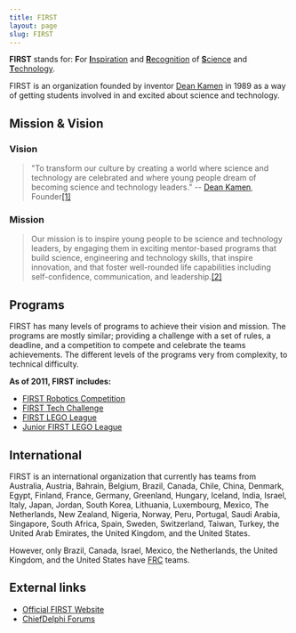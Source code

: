 ```yaml
---
title: FIRST
layout: page
slug: FIRST
---
```



**FIRST** stands for: **F**or [**I**nspiration](http://wiktionary.org/wiki/inspiration "wiktionary:inspiration" ) and [**R**ecognition](http://wiktionary.org/wiki/recognition "wiktionary:recognition" ) of [**S**cience](http://wiktionary.org/wiki/science "wiktionary:science" ) and [**T**echnology](http://wiktionary.org/wiki/Technology "wiktionary:Technology" ). 

FIRST is an organization founded by inventor [Dean
Kamen](dean-kamen) in 1989 as a way of getting
students involved in and excited about science and technology.

## Mission &amp; Vision

### Vision

> "To transform our culture by creating a world where science and technology are celebrated and where young people dream of becoming science and technology leaders." -- [Dean Kamen](/index.php/Dean_Kamen "Dean Kamen" ), Founder[[1]](http://usfirst.org/aboutus/content.aspx?id=34 "http://usfirst.org/aboutus/content.aspx?id=34" )

### Mission

> Our mission is to inspire young people to be science and technology leaders, by engaging them in exciting mentor-based programs that build science, engineering and technology skills, that inspire innovation, and that foster well-rounded life capabilities including self-confidence, communication, and leadership.[[2]](http://usfirst.org/aboutus/content.aspx?id=34 "http://usfirst.org/aboutus/content.aspx?id=34" )

## Programs

FIRST has many levels of programs to achieve their vision and mission. The
programs are mostly similar; providing a challenge with a set of rules, a
deadline, and a competition to compete and celebrate the teams achievements.
The different levels of the programs very from complexity, to technical
difficulty.

**As of 2011, FIRST includes:**

  * [FIRST Robotics Competition](frc)
  * [FIRST Tech Challenge](ftc)
  * [FIRST LEGO League](fll )
  * [Junior FIRST LEGO League](jfll )

## International

FIRST is an international organization that currently has teams from
Australia, Austria, Bahrain, Belgium, Brazil, Canada, Chile, China, Denmark,
Egypt, Finland, France, Germany, Greenland, Hungary, Iceland, India, Israel,
Italy, Japan, Jordan, South Korea, Lithuania, Luxembourg, Mexico, The
Netherlands, New Zealand, Nigeria, Norway, Peru, Portugal, Saudi Arabia,
Singapore, South Africa, Spain, Sweden, Switzerland, Taiwan, Turkey, the
United Arab Emirates, the United Kingdom, and the United States.

However, only Brazil, Canada, Israel, Mexico, the Netherlands, the United
Kingdom, and the United States have [FRC](frc) teams.


## External links

  * [Official FIRST Website](http://www.usfirst.org "http://www.usfirst.org" )
  * [ChiefDelphi Forums](http://www.chiefdelphi.com "http://www.chiefdelphi.com" )

